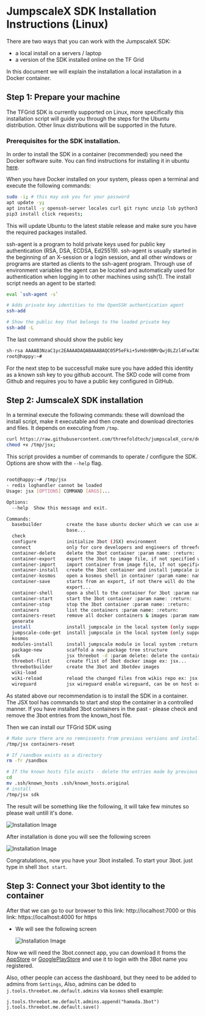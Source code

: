 <!--- Original conents: https://github.com/threefoldfoundation/info_threefold/blob/master/docs/wikieditors/installation_linux.md --->

# JumpscaleX SDK Installation Instructions (Linux)

There  are two ways that you can work with the JumpscaleX SDK:
- a local install on a servers / laptop
- a version of the SDK installed online on the TF Grid

In this document we will explain the installation a local installation in a Docker container.

## Step 1: Prepare your machine

The TFGrid SDK is currently supported on Linux, more specifically this installation script will guide you through the steps for the Ubuntu distribution.  Other linux distributions will be supported in the future.

### Prerequisites for the SDK installation.

In order to install the SDK in a container (recommended) you need the Docker software suite. You can find instructions for installing it in ubuntu [here](https://docs.docker.com/install/).

When you have Docker installed on your system, pleass open a terminal and execute the following commands:
```bash
sudo -i; # this may ask you for your password
apt update -y;
apt install -y openssh-server locales curl git rsync unzip lsb python3 python3-pip;
pip3 install click requests;
```
This will update Ubuntu to the latest stable release and make sure you have the required packages installed. 

ssh-agent is a program to hold private keys used for public key authentication (RSA, DSA, ECDSA, Ed25519). ssh-agent is usually started in the beginning of an X-session or a login session, and all other windows or programs are started as clients to the ssh-agent program.  Through use of environment variables the agent can be located and automatically used for authentication when logging in to other machines using ssh(1). The install script needs an agent to be started:
```bash
eval `ssh-agent -s`

# Adds private key identities to the OpenSSH authentication agent
ssh-add

# Show the public key that belongs to the loaded private key
ssh-add -L
```
The last command should show the public key
```bash
sh-rsa AAAAB3NzaC1yc2EAAAADAQABAAABAQC05P5eFki+5vHdn9BMrQwj0LZzl4FxwTAQ4GtwJFTS4Hog10Ly9sdhPQANOWASC1FXwZThVzj91hL8JCFuBZ5pDx29rJCDMQdqqVHQI5j8qkh4ZNNNQr/QLxdGl53RtQgabGe0OSnP+ZdvGHuSQdTg03bomGrpCYcahLbcj1yWBsCuF2VDgnW0AHeMR0lEubbKMSQrTNCuZqrGbRPuxaHzWj9KQSe4xiRtA/PB7ccMsQlXeIh5pv8QI6k858oJzvlswczTgZivCKoHRnU6XyDVd60y9v3BpbB7YgTasw/VXUDt4oH7U61VI3Jy7t/d9jazMcDt3CngDtRpWQqZSO77 .ssh/id_rsa
root@happy:~# 
```

For the next step to be successfull make sure you have added this identity as a known ssh key to you github account.  The SKD code will come from Github and requires you to have a public key configured in GitHub.

## Step 2:  JumscaleX SDK installation

In a terminal execute the following commands: these will download the install script, make it executable and then create and download directories and files.  It depends on executing from `/tmp`.

```bash
curl https://raw.githubusercontent.com/threefoldtech/jumpscaleX_core/development/install/jsx.py?$RANDOM > /tmp/jsx;
chmod +x /tmp/jsx;
```

This script provides a number of commands to operate / configure the SDK.  Options are show with the ```--help``` flag.
```bash

root@happy:~# /tmp/jsx 
- redis loghandler cannot be loaded
Usage: jsx [OPTIONS] COMMAND [ARGS]...

Options:
  --help  Show this message and exit.

Commands:
  basebuilder         create the base ubuntu docker which we can use as
                      base...
  check
  configure           initialize 3bot (JSX) environment
  connect             only for core developers and engineers of threefold,...
  container-delete    delete the 3bot container :param name: :return:
  container-export    export the 3bot to image file, if not specified will...
  container-import    import container from image file, if not specified...
  container-install   create the 3bot container and install jumpcale inside...
  container-kosmos    open a kosmos shell in container :param name: name of...
  container-save      starts from an export, if not there will do the
                      export...
  container-shell     open a shell to the container for 3bot :param name:...
  container-start     start the 3bot container :param name: :return:
  container-stop      stop the 3bot container :param name: :return:
  containers          list the containers :param name: :return:
  containers-reset    remove all docker containers & images :param name:...
  generate
  install             install jumpscale in the local system (only supported...
  jumpscale-code-get  install jumpscale in the local system (only supported...
  kosmos
  modules-install     install jumpscale module in local system :return:
  package-new         scaffold a new package tree structure
  sdk                 jsx threebot -d :param delete: delete the containers...
  threebot-flist      create flist of 3bot docker image ex: jsx...
  threebotbuilder     create the 3bot and 3botdev images
  wiki-load
  wiki-reload         reload the changed files from wikis repo ex: jsx...
  wireguard           jsx wireguard enable wireguard, can be on host or...
  ```

As stated above our recommendation is to install the SDK in a container.  The JSX tool has commands to start and stop the container in a controlled manner. If you have installed 3bot containers in the past - please check and remove the 3bot entries from the known_host file.

Then we can install our TFGrid SDK using
```bash
# Make sure there are no remnissents from previous versions and installations.  If you have installed older version on the TFGrid SDK please cleanup with the following command
/tmp/jsx containers-reset

# If /sandbox exists as a directory
rm -fr /sandbox

# If the known hosts file exists - delete the entries made by previous installations.
cd 
mv .ssh/known_hosts .ssh/known_hosts.original
# install
/tmp/jsx sdk
```

The result will be something like the following, it will take few minutes so please wait untill it's done.

![Installation Image](install_1.png)

After installation is done you will see the following screen

![Installation Image](install_2.png)

Congratulations, now you have your 3bot installed. To start your 3bot. just type in shell `3bot start`.

## Step 3: Connect your 3bot identity to the container

<!--
TODO #9 Add instructions of the final version of how you connect your 3bot.connect identity to the installed container.
-->

After that we can go to our browser to this link: http://localhost:7000
or this link: https://localhost:4000 for https

- We will see the following screen

    ![Installation Image](install_3.png)

Now we will need the 3bot.connect app, you can download it froms the [AppStore](https://apps.apple.com/us/app/3bot-connect/id1459845885) or [GooglePlayStore](https://play.google.com/store/apps/details?id=org.jimber.threebotlogin&hl=en) and use it to login with the 3Bot name you registered.


Also, other people can access the dashboard, but they need to be added to admins from `Settings`, Also, admins can be dded to `j.tools.threebot.me.default.admins` via `kosmos` shell example:

```python3
j.tools.threebot.me.default.admins.append("hamada.3bot")
j.tools.threebot.me.default.save()
```


